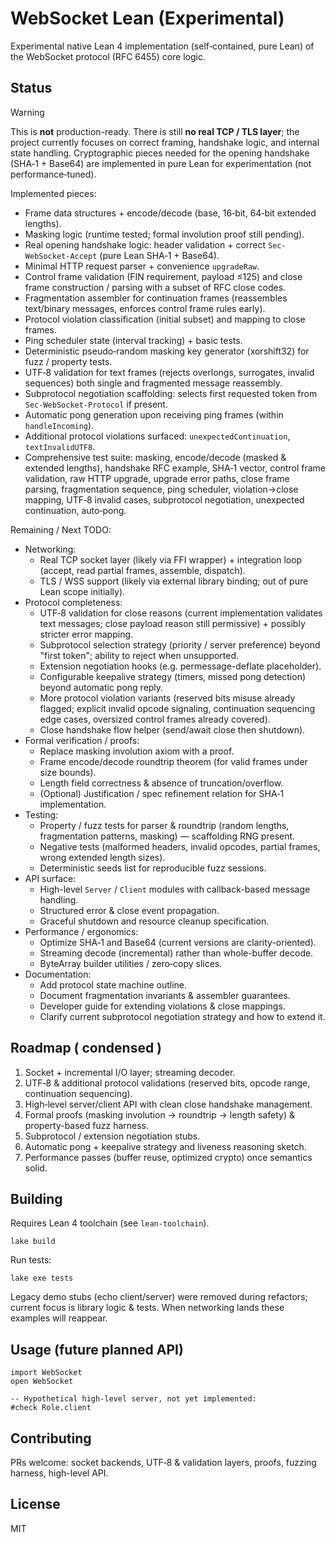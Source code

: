 # WebSocket Lean (Experimental)

Experimental native Lean 4 implementation (self‑contained, pure Lean) of the WebSocket protocol (RFC 6455) core logic.

## Status

> [!WARNING]
> This is **not** production-ready. There is still **no real TCP / TLS layer**; the project currently focuses on correct framing, handshake logic, and internal state handling. Cryptographic pieces needed for the opening handshake (SHA‑1 + Base64) are implemented in pure Lean for experimentation (not performance‑tuned).

Implemented pieces:
* Frame data structures + encode/decode (base, 16‑bit, 64‑bit extended lengths).
* Masking logic (runtime tested; formal involution proof still pending).
* Real opening handshake logic: header validation + correct `Sec-WebSocket-Accept` (pure Lean SHA‑1 + Base64).
* Minimal HTTP request parser + convenience `upgradeRaw`.
* Control frame validation (FIN requirement, payload ≤125) and close frame construction / parsing with a subset of RFC close codes.
* Fragmentation assembler for continuation frames (reassembles text/binary messages, enforces control frame rules early).
* Protocol violation classification (initial subset) and mapping to close frames.
* Ping scheduler state (interval tracking) + basic tests.
* Deterministic pseudo‑random masking key generator (xorshift32) for fuzz / property tests.
* UTF‑8 validation for text frames (rejects overlongs, surrogates, invalid sequences) both single and fragmented message reassembly.
* Subprotocol negotiation scaffolding: selects first requested token from `Sec-WebSocket-Protocol` if present.
* Automatic pong generation upon receiving ping frames (within `handleIncoming`).
* Additional protocol violations surfaced: `unexpectedContinuation`, `textInvalidUTF8`.
* Comprehensive test suite: masking, encode/decode (masked & extended lengths), handshake RFC example, SHA‑1 vector, control frame validation, raw HTTP upgrade, upgrade error paths, close frame parsing, fragmentation sequence, ping scheduler, violation→close mapping, UTF‑8 invalid cases, subprotocol negotiation, unexpected continuation, auto‑pong.

Remaining / Next TODO:
* Networking:
	- Real TCP socket layer (likely via FFI wrapper) + integration loop (accept, read partial frames, assemble, dispatch).
	- TLS / WSS support (likely via external library binding; out of pure Lean scope initially).
* Protocol completeness:
	- UTF‑8 validation for close reasons (current implementation validates text messages; close payload reason still permissive) + possibly stricter error mapping.
	- Subprotocol selection strategy (priority / server preference) beyond "first token"; ability to reject when unsupported.
	- Extension negotiation hooks (e.g. permessage-deflate placeholder).
	- Configurable keepalive strategy (timers, missed pong detection) beyond automatic pong reply.
	- More protocol violation variants (reserved bits misuse already flagged; explicit invalid opcode signaling, continuation sequencing edge cases, oversized control frames already covered).
	- Close handshake flow helper (send/await close then shutdown).
* Formal verification / proofs:
	- Replace masking involution axiom with a proof.
	- Frame encode/decode roundtrip theorem (for valid frames under size bounds).
	- Length field correctness & absence of truncation/overflow.
	- (Optional) Justification / spec refinement relation for SHA‑1 implementation.
* Testing:
	- Property / fuzz tests for parser & roundtrip (random lengths, fragmentation patterns, masking) — scaffolding RNG present.
	- Negative tests (malformed headers, invalid opcodes, partial frames, wrong extended length sizes).
	- Deterministic seeds list for reproducible fuzz sessions.
* API surface:
	- High-level `Server` / `Client` modules with callback-based message handling.
	- Structured error & close event propagation.
	- Graceful shutdown and resource cleanup specification.
* Performance / ergonomics:
	- Optimize SHA‑1 and Base64 (current versions are clarity-oriented).
	- Streaming decode (incremental) rather than whole-buffer decode.
	- ByteArray builder utilities / zero‑copy slices.
* Documentation:
	- Add protocol state machine outline.
	- Document fragmentation invariants & assembler guarantees.
	- Developer guide for extending violations & close mappings.
	- Clarify current subprotocol negotiation strategy and how to extend it.

## Roadmap ( condensed )
1. Socket + incremental I/O layer; streaming decoder.
2. UTF‑8 & additional protocol validations (reserved bits, opcode range, continuation sequencing).
3. High‑level server/client API with clean close handshake management.
4. Formal proofs (masking involution → roundtrip → length safety) & property-based fuzz harness.
5. Subprotocol / extension negotiation stubs.
6. Automatic pong + keepalive strategy and liveness reasoning sketch.
7. Performance passes (buffer reuse, optimized crypto) once semantics solid.

## Building
Requires Lean 4 toolchain (see `lean-toolchain`).

```
lake build
```

Run tests:
```
lake exe tests
```

Legacy demo stubs (echo client/server) were removed during refactors; current focus is library logic & tests. When networking lands these examples will reappear.

## Usage (future planned API)
```lean
import WebSocket
open WebSocket

-- Hypothetical high-level server, not yet implemented:
#check Role.client
```

## Contributing
PRs welcome: socket backends, UTF‑8 & validation layers, proofs, fuzzing harness, high-level API.

## License
MIT
